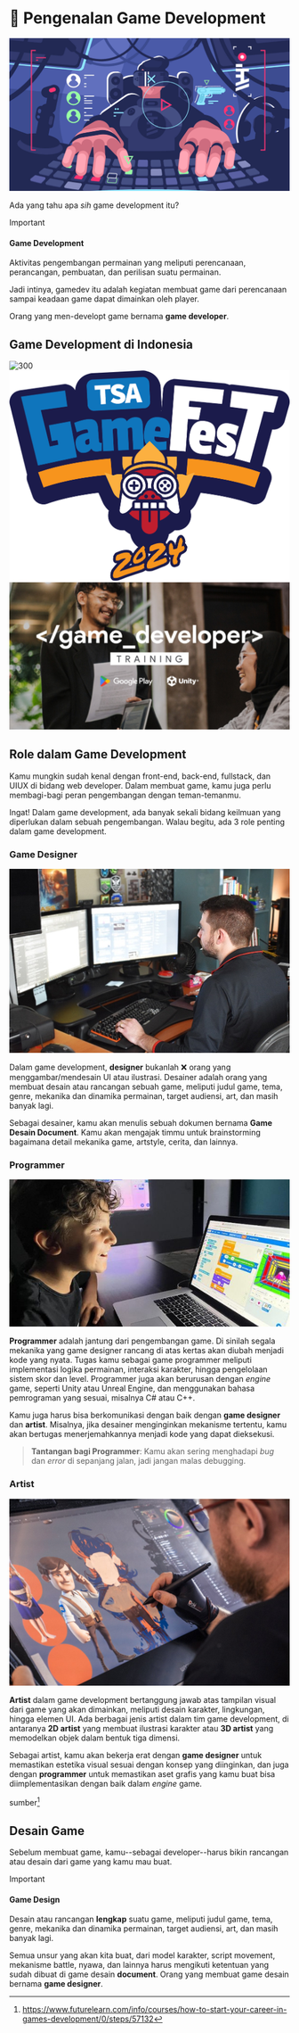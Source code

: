 # 🤔 Pengenalan Game Development
![500](attachments/Pasted%20image%2020241108100435.png)

Ada yang tahu apa *sih* game development itu?

> [!IMPORTANT]
> #### Game Development
> Aktivitas pengembangan permainan yang meliputi perencanaan, perancangan, pembuatan, dan perilisan suatu permainan.

Jadi intinya, gamedev itu adalah kegiatan membuat game dari perencanaan sampai keadaan game dapat dimainkan oleh player.

Orang yang men-developt game bernama **game developer**.
## Game Development di Indonesia
![300](https://i0.wp.com/www.gimbot.com/wp-content/uploads/2024/10/Youtube-Stuff-10.png?fit=1200%2C675&ssl=1)
![300](attachments/Pasted%20image%2020241112081326.png)
![300](attachments/Pasted%20image%2020241112081431.png)
## Role dalam Game Development
Kamu mungkin sudah kenal dengan front-end, back-end, fullstack, dan UIUX di bidang web developer. Dalam membuat game, kamu juga perlu membagi-bagi peran pengembangan dengan teman-temanmu. 

Ingat! Dalam game development, ada banyak sekali bidang keilmuan yang diperlukan dalam sebuah pengembangan. Walau begitu, ada 3 role penting dalam game development.
### Game Designer
![500](attachments/Pasted%20image%2020241112070901.png)

Dalam game development, **designer** bukanlah ❌ orang yang menggambar/mendesain UI atau ilustrasi. Desainer adalah orang yang membuat desain atau rancangan sebuah game, meliputi judul game, tema, genre, mekanika dan dinamika permainan, target audiensi, art, dan masih banyak lagi.

Sebagai desainer, kamu akan menulis sebuah dokumen bernama **Game Desain Document**. Kamu akan mengajak timmu untuk brainstorming bagaimana detail mekanika game, artstyle, cerita, dan lainnya.

### Programmer
![500](attachments/Pasted%20image%2020241112072104.png)

**Programmer** adalah jantung dari pengembangan game. Di sinilah segala mekanika yang game designer rancang di atas kertas akan diubah menjadi kode yang nyata. Tugas kamu sebagai game programmer meliputi implementasi logika permainan, interaksi karakter, hingga pengelolaan sistem skor dan level. Programmer juga akan berurusan dengan _engine_ game, seperti Unity atau Unreal Engine, dan menggunakan bahasa pemrograman yang sesuai, misalnya C# atau C++.

Kamu juga harus bisa berkomunikasi dengan baik dengan **game designer** dan **artist**. Misalnya, jika desainer menginginkan mekanisme tertentu, kamu akan bertugas menerjemahkannya menjadi kode yang dapat dieksekusi.

>**Tantangan bagi Programmer**: Kamu akan sering menghadapi _bug_ dan _error_ di sepanjang jalan, jadi jangan malas debugging.

### Artist
![500](attachments/Pasted%20image%2020241112075501.png)

**Artist** dalam game development bertanggung jawab atas tampilan visual dari game yang akan dimainkan, meliputi desain karakter, lingkungan, hingga elemen UI. Ada berbagai jenis artist dalam tim game development, di antaranya **2D artist** yang membuat ilustrasi karakter atau **3D artist** yang memodelkan objek dalam bentuk tiga dimensi.

Sebagai artist, kamu akan bekerja erat dengan **game designer** untuk memastikan estetika visual sesuai dengan konsep yang diinginkan, dan juga dengan **programmer** untuk memastikan aset grafis yang kamu buat bisa diimplementasikan dengan baik dalam _engine_ game.

sumber[^1]
## Desain Game
Sebelum membuat game, kamu--sebagai developer--harus bikin rancangan atau desain dari game yang kamu mau buat. 

> [!IMPORTANT]
> #### Game Design
> Desain atau rancangan **lengkap** suatu game, meliputi judul game, tema, genre, mekanika dan dinamika permainan, target audiensi, art, dan masih banyak lagi. 

Semua unsur yang akan kita buat, dari model karakter, script movement, mekanisme battle, nyawa, dan lainnya harus mengikuti ketentuan yang sudah dibuat di game desain **document**. Orang yang membuat game desain bernama **game designer**.



[^1]: https://www.futurelearn.com/info/courses/how-to-start-your-career-in-games-development/0/steps/57132